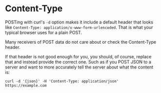 # Content-Type

POSTing with curl's `-d` option makes it include a default header that looks
like `Content-Type: application/x-www-form-urlencoded`. That is what your
typical browser uses for a plain POST.

Many receivers of POST data do not care about or check the Content-Type
header.

If that header is not good enough for you, you should, of course, replace that
and instead provide the correct one. Such as if you POST JSON to a server and
want to more accurately tell the server about what the content is:

    curl -d '{json}' -H 'Content-Type: application/json' https://example.com
